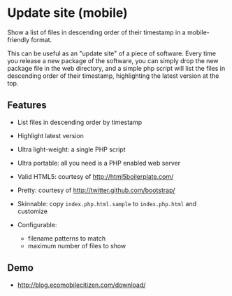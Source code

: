 Update site (mobile)
====================
Show a list of files in descending order of their timestamp in a
mobile-friendly format.

This can be useful as an "update site" of a piece of software.
Every time you release a new package of the software, you can
simply drop the new package file in the web directory, and a
simple php script will list the files in descending order of their
timestamp, highlighting the latest version at the top.


Features
--------
- List files in descending order by timestamp
- Highlight latest version
- Ultra light-weight: a single PHP script
- Ultra portable: all you need is a PHP enabled web server
- Valid HTML5: courtesy of http://html5boilerplate.com/
- Pretty: courtesy of http://twitter.github.com/bootstrap/
- Skinnable: copy `index.php.html.sample` to `index.php.html` and customize
- Configurable:

    - filename patterns to match
    - maximum number of files to show


Demo
----
- http://blog.ecomobilecitizen.com/download/